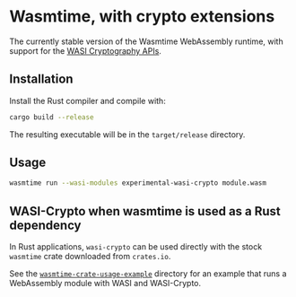 # Wasmtime, with crypto extensions

The currently stable version of the Wasmtime WebAssembly runtime,
with support for the
[WASI Cryptography APIs](https://github.com/WebAssembly/wasi-crypto).

## Installation

Install the Rust compiler and compile with:

```sh
cargo build --release
```

The resulting executable will be in the `target/release` directory.

## Usage

```sh
wasmtime run --wasi-modules experimental-wasi-crypto module.wasm
```

## WASI-Crypto when wasmtime is used as a Rust dependency

In Rust applications, `wasi-crypto` can be used directly with
the stock `wasmtime` crate downloaded from `crates.io`.

See the [`wasmtime-crate-usage-example`](wasmtime-crate-usage-example)
directory for an example that runs a WebAssembly module with WASI
and WASI-Crypto.
